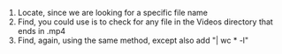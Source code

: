 1. Locate, since we are looking for a specific file name
2. Find, you could use is to check for any file in the Videos directory that ends in .mp4
3. Find, again, using the same method, except also add "| wc * -l"
